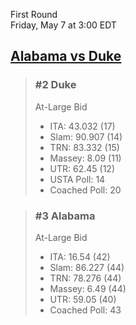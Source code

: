 First Round  
Friday, May 7 at 3:00 EDT
## [Alabama vs Duke](https://www.ncaa.com/game/5833653) 

> ### #2 Duke  
> At-Large Bid  
> - ITA: 43.032 (17)  
> - Slam: 90.907 (14)  
> - TRN: 83.332 (15)  
> - Massey: 8.09 (11)  
> - UTR: 62.45 (12)  
> - USTA Poll: 14  
> - Coached Poll: 20  

> ### #3 Alabama  
> At-Large Bid  
> - ITA: 16.54 (42)  
> - Slam: 86.227 (44)  
> - TRN: 78.276 (44)  
> - Massey: 6.49 (44)  
> - UTR: 59.05 (40)  
> - Coached Poll: 43  